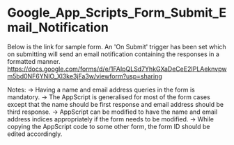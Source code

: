 # Google_App_Scripts_Form_Submit_Email_Notification

Below is the link for sample form. An 'On Submit' trigger has been set which on submitting will send an email notification containing the responses in a formatted manner.
https://docs.google.com/forms/d/e/1FAIpQLSd7YhkGXaDeCeE2IPLAeknvpwm5bd0NF6YNlO_Xl3ke3jFa3w/viewform?usp=sharing

Notes:
-> Having a name and email address queries in the form is mandatory.
-> The AppScript is generalised for most of the form cases except that the name should be first response and email address should be third response.
-> AppScript can be modified to have the name and email address indices appropriately if the form needs to be modified.
-> While copying the AppScript code to some other form, the form ID should be edited accordingly.
